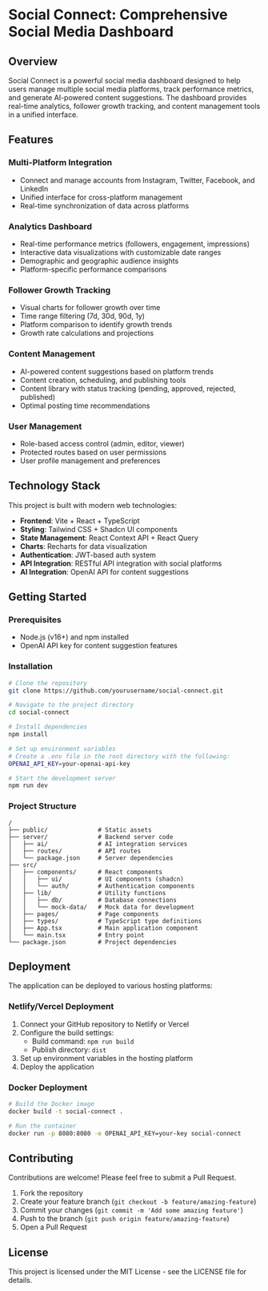 # Social Connect: Comprehensive Social Media Dashboard

## Overview

Social Connect is a powerful social media dashboard designed to help users manage multiple social media platforms, track performance metrics, and generate AI-powered content suggestions. The dashboard provides real-time analytics, follower growth tracking, and content management tools in a unified interface.

## Features

### Multi-Platform Integration
- Connect and manage accounts from Instagram, Twitter, Facebook, and LinkedIn
- Unified interface for cross-platform management
- Real-time synchronization of data across platforms

### Analytics Dashboard
- Real-time performance metrics (followers, engagement, impressions)
- Interactive data visualizations with customizable date ranges
- Demographic and geographic audience insights
- Platform-specific performance comparisons

### Follower Growth Tracking
- Visual charts for follower growth over time
- Time range filtering (7d, 30d, 90d, 1y)
- Platform comparison to identify growth trends
- Growth rate calculations and projections

### Content Management
- AI-powered content suggestions based on platform trends
- Content creation, scheduling, and publishing tools
- Content library with status tracking (pending, approved, rejected, published)
- Optimal posting time recommendations

### User Management
- Role-based access control (admin, editor, viewer)
- Protected routes based on user permissions
- User profile management and preferences

## Technology Stack

This project is built with modern web technologies:

- **Frontend**: Vite + React + TypeScript
- **Styling**: Tailwind CSS + Shadcn UI components
- **State Management**: React Context API + React Query
- **Charts**: Recharts for data visualization
- **Authentication**: JWT-based auth system
- **API Integration**: RESTful API integration with social platforms
- **AI Integration**: OpenAI API for content suggestions

## Getting Started

### Prerequisites
- Node.js (v16+) and npm installed
- OpenAI API key for content suggestion features

### Installation

```sh
# Clone the repository
git clone https://github.com/yourusername/social-connect.git

# Navigate to the project directory
cd social-connect

# Install dependencies
npm install

# Set up environment variables
# Create a .env file in the root directory with the following:
OPENAI_API_KEY=your-openai-api-key

# Start the development server
npm run dev
```

### Project Structure

```
/
├── public/              # Static assets
├── server/              # Backend server code
│   ├── ai/              # AI integration services
│   ├── routes/          # API routes
│   └── package.json     # Server dependencies
├── src/
│   ├── components/      # React components
│   │   ├── ui/          # UI components (shadcn)
│   │   └── auth/        # Authentication components
│   ├── lib/             # Utility functions
│   │   ├── db/          # Database connections
│   │   └── mock-data/   # Mock data for development
│   ├── pages/           # Page components
│   ├── types/           # TypeScript type definitions
│   ├── App.tsx          # Main application component
│   └── main.tsx         # Entry point
└── package.json         # Project dependencies
```

## Deployment

The application can be deployed to various hosting platforms:

### Netlify/Vercel Deployment

1. Connect your GitHub repository to Netlify or Vercel
2. Configure the build settings:
   - Build command: `npm run build`
   - Publish directory: `dist`
3. Set up environment variables in the hosting platform
4. Deploy the application

### Docker Deployment

```sh
# Build the Docker image
docker build -t social-connect .

# Run the container
docker run -p 8080:8080 -e OPENAI_API_KEY=your-key social-connect
```

## Contributing

Contributions are welcome! Please feel free to submit a Pull Request.

1. Fork the repository
2. Create your feature branch (`git checkout -b feature/amazing-feature`)
3. Commit your changes (`git commit -m 'Add some amazing feature'`)
4. Push to the branch (`git push origin feature/amazing-feature`)
5. Open a Pull Request

## License

This project is licensed under the MIT License - see the LICENSE file for details.
